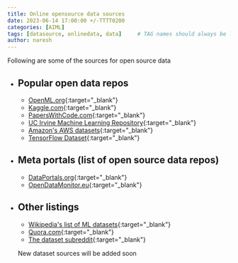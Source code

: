 ```yaml
---
title: Online opensource data sources
date: 2023-06-14 17:00:00 +/-TTTT0200
categories: [AIML]
tags: [datasource, onlinedata, data]     # TAG names should always be lowercase
author: naresh
---
```


Following are some of the sources for open source data

- ## Popular open data repos
    - [OpenML.org](https://openml.org/){:target="_blank"} 
    - [Kaggle.com](https://kaggle.com){:target="_blank"}
    - [PapersWithCode.com](https://paperswithcode.com/datasets){:target="_blank"}
    - [UC Irvine Machine Learning Repository](https://archive.ics.uci.edu/){:target="_blank"}
    - [Amazon's AWS datasets](https://registry.opendata.aws/){:target="_blank"}
    - [TensorFlow Dataset](https://www.tensorflow.org/datasets){:target="_blank"}
- ## Meta portals (list of open source data repos)
    - [DataPortals.org](https://dataportals.org/){:target="_blank"}
    - [OpenDataMonitor.eu](https://opendatamonitor.eu/frontend/web/index.php?r=dashboard%2Findex){:target="_blank"}

- ## Other listings
    - [Wikipedia's list of ML datasets](https://en.wikipedia.org/wiki/List_of_datasets_for_machine-learning_research){:target="_blank"}
    - [Quora.com](https://www.quora.com/Where-can-I-find-large-datasets-open-to-the-public){:target="_blank"}
    - [The dataset subreddit](https://www.reddit.com/r/datasets/){:target="_blank"}

    New dataset sources will be added soon
